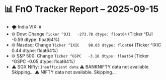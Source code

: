 # 📊 FnO Tracker Report – 2025-09-15
- 🌪️ India VIX: `0`
- 🌐 Dow: Change `Ticker
^DJI   -273.78
dtype: float64` (Ticker
^DJI   -0.59
dtype: float64%)
- 🌐 Nasdaq: Change `Ticker
^IXIC    98.03
dtype: float64` (Ticker
^IXIC    0.44
dtype: float64%)
- 🌐 S&P 500: Change `Ticker
^GSPC   -3.18
dtype: float64` (Ticker
^GSPC   -0.05
dtype: float64%)
- ⚠️ SGX Nifty: `Insufficient data`
⚠️ BANKNIFTY data not available. Skipping...
⚠️ NIFTY data not available. Skipping...